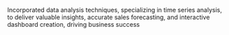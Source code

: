Incorporated data analysis techniques, specializing in time series analysis, to deliver valuable insights, accurate sales forecasting, and interactive dashboard creation, driving business success
